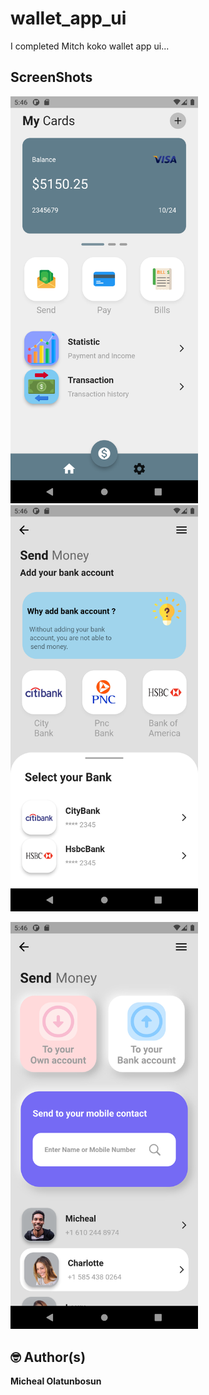 # wallet_app_ui

I completed Mitch koko wallet app ui...
## ScreenShots

<img src="screenshots/home.png" width="300"/>        <img src="screenshots/payment.png" width="300"/>

<img src="screenshots/transaction.png" width="300"/>      

## 🤓 Author(s)
**Micheal Olatunbosun**




